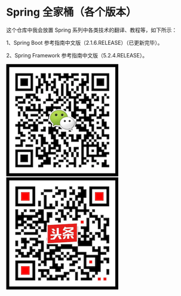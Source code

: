 # Spring 全家桶（各个版本）

这个仓库中我会放置 Spring 系列中各类技术的翻译、教程等，如下所示：

1、Spring Boot 参考指南中文版（2.1.6.RELEASE）（已更新完毕）。

2、Spring Framework 参考指南中文版（5.2.4.RELEASE）。

![image](jijicai/img/weixin.png)
![image](jijicai/img/toutiaohao.png)
